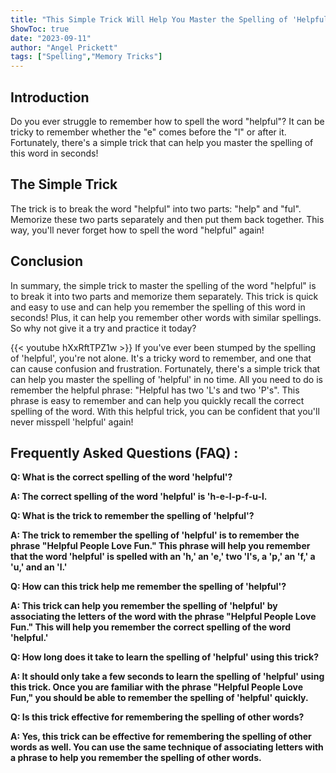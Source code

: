 ```yaml
---
title: "This Simple Trick Will Help You Master the Spelling of 'Helpful' in Seconds!"
ShowToc: true 
date: "2023-09-11"
author: "Angel Prickett" 
tags: ["Spelling","Memory Tricks"]
---
```

## Introduction

Do you ever struggle to remember how to spell the word "helpful"? It can be tricky to remember whether the "e" comes before the "l" or after it. Fortunately, there's a simple trick that can help you master the spelling of this word in seconds!

## The Simple Trick

The trick is to break the word "helpful" into two parts: "help" and "ful". Memorize these two parts separately and then put them back together. This way, you'll never forget how to spell the word "helpful" again!

## Conclusion

In summary, the simple trick to master the spelling of the word "helpful" is to break it into two parts and memorize them separately. This trick is quick and easy to use and can help you remember the spelling of this word in seconds! Plus, it can help you remember other words with similar spellings. So why not give it a try and practice it today?

{{< youtube hXxRftTPZ1w >}} 
If you've ever been stumped by the spelling of 'helpful', you're not alone. It's a tricky word to remember, and one that can cause confusion and frustration. Fortunately, there's a simple trick that can help you master the spelling of 'helpful' in no time. All you need to do is remember the helpful phrase: "Helpful has two 'L's and two 'P's". This phrase is easy to remember and can help you quickly recall the correct spelling of the word. With this helpful trick, you can be confident that you'll never misspell 'helpful' again!

## Frequently Asked Questions (FAQ) :
**Q: What is the correct spelling of the word 'helpful'?**

**A: The correct spelling of the word 'helpful' is 'h-e-l-p-f-u-l.**

**Q: What is the trick to remember the spelling of 'helpful'?**

**A: The trick to remember the spelling of 'helpful' is to remember the phrase "Helpful People Love Fun." This phrase will help you remember that the word 'helpful' is spelled with an 'h,' an 'e,' two 'l's, a 'p,' an 'f,' a 'u,' and an 'l.'**

**Q: How can this trick help me remember the spelling of 'helpful'?**

**A: This trick can help you remember the spelling of 'helpful' by associating the letters of the word with the phrase "Helpful People Love Fun." This will help you remember the correct spelling of the word 'helpful.'**

**Q: How long does it take to learn the spelling of 'helpful' using this trick?**

**A: It should only take a few seconds to learn the spelling of 'helpful' using this trick. Once you are familiar with the phrase "Helpful People Love Fun," you should be able to remember the spelling of 'helpful' quickly.**

**Q: Is this trick effective for remembering the spelling of other words?**

**A: Yes, this trick can be effective for remembering the spelling of other words as well. You can use the same technique of associating letters with a phrase to help you remember the spelling of other words.**






